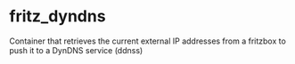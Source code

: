 # fritz_dyndns
Container that retrieves the current external IP addresses from a fritzbox to push it to a DynDNS service (ddnss)
